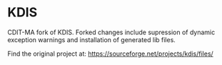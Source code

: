 # KDIS
CDIT-MA fork of KDIS.
Forked changes include supression of dynamic exception warnings and installation of generated lib files.

Find the original project at: https://sourceforge.net/projects/kdis/files/
